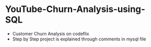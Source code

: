 # YouTube-Churn-Analysis-using-SQL

-  Customer Churn Analysis on codeflix
-  Step by Step project is explained through comments in mysql file
